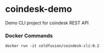 # coindesk-demo
Demo CLI project for coindesk REST API

### Docker Commands
```
docker run -it coldfusion/coindesk-cli:0.2
```